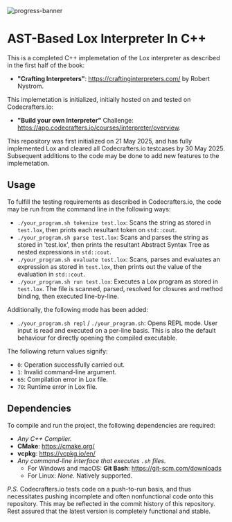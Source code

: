 ![progress-banner](https://backend.codecrafters.io/progress/interpreter/0877c070-7800-493c-8aa4-f0dbca4625bb)
# AST-Based Lox Interpreter In C++

This is a completed C++ implemetation of the Lox interpreter as described in the first half of the book:  
- **"Crafting Interpreters"**: https://craftinginterpreters.com/ by Robert Nystrom.  

This implemetation is initialized, initially hosted on and tested on Codecrafters.io:  
- **"Build your own Interpreter"** Challenge: https://app.codecrafters.io/courses/interpreter/overview.  

This repository was first initialized on 21 May 2025, and has fully implemented Lox and cleared all Codecrafters.io testcases by 30 May 2025. 
Subsequent additions to the code may be done to add new features to the implemetation.

## Usage

To fulfill the testing requirements as described in Codecrafters.io, the code may be run from the command line in the following ways:  

- `./your_program.sh tokenize test.lox`: Scans the string as stored in `test.lox`, then prints each resultant token on `std::cout`.  
- `./your_program.sh parse test.lox`: Scans and parses the string as stored in 'test.lox', then prints the resultant Abstract Syntax Tree as nested expressions in `std::cout`.  
- `./your_program.sh evaluate test.lox`: Scans, parses and evaluates an expression as stored in `test.lox`, then prints out the value of the evaluation in `std::cout`.
- `./your_program.sh run test.lox`: Executes a Lox program as stored in `test.lox`. The file is scanned, parsed, resolved for closures and method binding, then executed line-by-line.

Additionally, the following mode has been added:

- `./your_program.sh repl` / `./your_program.sh`: Opens REPL mode. User input is read and executed on a per-line basis. This is also the default behaviour for directly opening the compiled executable.

The following return values signify:
- `0`: Operation successfully carried out.
- `1`: Invalid command-line argument.
- `65`: Compilation error in Lox file.
- `70`: Runtime error in Lox file.

## Dependencies

To compile and run the project, the following dependencies are required:
- *Any C++ Compiler.*
- **CMake**: https://cmake.org/
- **vcpkg**: https://vcpkg.io/en/
- *Any command-line interface that executes `.sh` files.*
  - For Windows and macOS: **Git Bash**: https://git-scm.com/downloads
  - For Linux: *None.* Natively supported.  


*P.S.* Codecrafters.io tests code on a push-to-run basis, and thus necessitates pushing incomplete and often nonfunctional code onto this repository. This may be reflected in the commit history of this repository.  
Rest assured that the latest version is completely functional and stable.